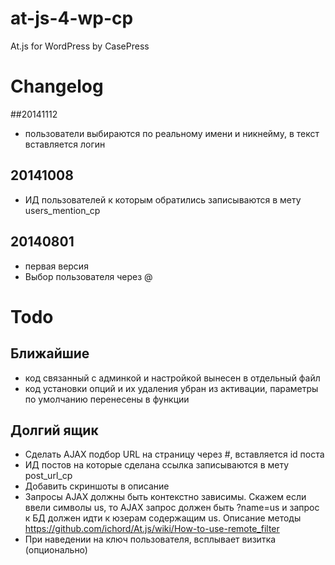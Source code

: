 at-js-4-wp-cp
=============

At.js for WordPress by CasePress

# Changelog

##20141112
- пользователи выбираются по реальному имени и никнейму, в текст вставляется логин

## 20141008
- ИД пользователей к которым обратились записываются в мету users_mention_cp

## 20140801
- первая версия
- Выбор пользователя через @


# Todo
## Ближайшие
- код связанный с админкой и настройкой вынесен в отдельный файл
- код установки опций и их удаления убран из активации, параметры по умолчанию перенесены в функции

## Долгий ящик
- Сделать AJAX подбор URL на страницу через #, вставляется id поста
- ИД постов на которые сделана ссылка записываются в мету post_url_cp
- Добавить скриншоты в описание
- Запросы AJAX должны быть контекстно зависимы. Скажем если ввели символы us, то AJAX запрос должен быть ?name=us и запрос к БД должен идти к юзерам содержащим us. Описание методы https://github.com/ichord/At.js/wiki/How-to-use-remote_filter
- При наведении на ключ пользователя, всплывает визитка (опционально)
